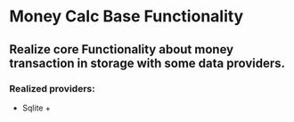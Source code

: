 # Money Calc Base Functionality

## Realize core Functionality about money transaction in storage with some data providers.

### Realized providers:
- Sqlite +


